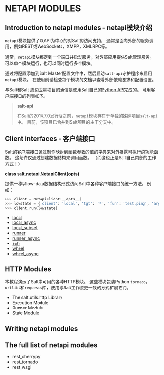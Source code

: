 # NETAPI MODULES

## Introduction to netapi modules - netapi模块介绍

`netapi`模块提供了以API为中心的对Salt的访问支持。 通常是面向外部的服务调用，例如REST或WebSockets，XMPP，XMLRPC等。

通常，`netapi`模块绑定到一个端口并启动服务，对外部应用提供Salt管理服务。 可以单个模块运行，也可以同时运行多个模块。

通过将配置添加到Salt Master配置文件中，然后启动`salt-api`守护程序来启用`netapi`模块。 在使用前请检查每个模块的文档以查看外部依赖要求和配置设置。

与Salt和Salt 周边卫星项目的通信是使用Salt自己的[Python API](https://github.com/watermelonbig/SaltStack-Chinese-ManualBook/blob/master/chapter19/19-01.Python-client-API-Python客户端程序API接口.md)完成的。 可用客户端接口的列表如下。

> **salt-api**
>
> 在Salt的2014.7.0发行版之前，`netapi`模块存在于单独的姊妹项目`salt-api`中。 目前，该项目已合并到Salt项目的主干分支中。

## Client interfaces - 客户端接口

Salt的客户端接口通过制作映射到函数参数的值的字典来对外暴露可执行的功能函数。 这允许仅通过创建数据结构来调用函数。 （而这也正是Salt自己内部的工作方式！）

**class salt.netapi.NetapiClient(opts)**

提供一种以low-data数据结构形式访问Salt中各种客户端接口的统一方法。 例如：

```Python
>>> client = NetapiClient(__opts__)
>>> lowstate = {'client': 'local', 'tgt': '*', 'fun': 'test.ping', 'arg': ''}
>>> client.run(lowstate)
```

- [local](https://github.com/watermelonbig/SaltStack-Chinese-ManualBook/blob/master/chapter19/19-03.netapi-modules-Client-interfaces.md#local)
- [local_async](https://github.com/watermelonbig/SaltStack-Chinese-ManualBook/blob/master/chapter19/19-03.netapi-modules-Client-interfaces.md#local_async)
- [local_subset](https://github.com/watermelonbig/SaltStack-Chinese-ManualBook/blob/master/chapter19/19-03.netapi-modules-Client-interfaces.md#local_subset)
- [runner](https://github.com/watermelonbig/SaltStack-Chinese-ManualBook/blob/master/chapter19/19-03.netapi-modules-Client-interfaces.md#runner)
- [runner_async](https://github.com/watermelonbig/SaltStack-Chinese-ManualBook/blob/master/chapter19/19-03.netapi-modules-Client-interfaces.md#runner_async)
- [ssh](https://github.com/watermelonbig/SaltStack-Chinese-ManualBook/blob/master/chapter19/19-03.netapi-modules-Client-interfaces.md#ssh)
- [wheel](https://github.com/watermelonbig/SaltStack-Chinese-ManualBook/blob/master/chapter19/19-03.netapi-modules-Client-interfaces.md#wheel)
- [wheel_async](https://github.com/watermelonbig/SaltStack-Chinese-ManualBook/blob/master/chapter19/19-03.netapi-modules-Client-interfaces.md#wheel_async)


## HTTP Modules
本教程演示了Salt中可用的各种HTTP模块。 这些模块包装Python `tornado`，`urllib2`和`requests`库，使用与Salt工作流更一致的方式扩展它们。

- The salt.utils.http Library
- Execution Module
- Runner Module
- State Module


## Writing netapi modules

## The full list of netapi modules
- rest_cherrypy
- rest_tornado
- rest_wsgi
